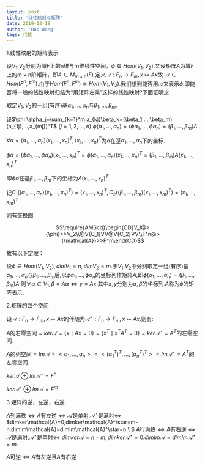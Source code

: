 ```yaml
---
layout: post
title: '线性映射与矩阵'
date: 2019-12-19
author: 'Hao Wong'
tags: 代数
---
```


1.线性映射的矩阵表示

设$V_1$,$V_2$分别为域$F$上的n维与m维线性空间，$\phi\in Hom(V_1,V_2)$.又设矩阵$A$为域$F$上的$m\times n$阶矩阵，即$A\in M_{m\times n}(F)$.定义$\mathcal{A}:F_n\to F_m,x\mapsto Ax$故 $\mathcal{A}\in Hom(F^n,F^m)$.由于$Hom(F^n,F^m)\cong Hom(V_1,V_2)$.我们想到能否用$\mathcal{A}$来表示$\phi$.即能否将一般的线性映射归结为“用矩阵左乘”这样的线性映射?下面证明之.

取定$V_1,V_2$的一组(有序)基$\alpha_1,...,\alpha_n$与$\beta_1,...,\beta_m$.

设$\phi \alpha_j=\sum_{k=1}^m a_{kj}\beta_k=(\beta_1,...,\beta_m)(a_{1j},...,a_{mj})^T$ $(j=1,2,...,n)$ $\phi(\alpha_1,...,\alpha_n)=(\phi\alpha_1,...,\phi\alpha_n)=(\beta_1,...,\beta_m)A$.

$\forall\alpha=(\alpha_1,...,\alpha_n)(x_1,...,x_n)^T,(x_1,...,x_n)^T$为$\alpha$在基$\alpha_1,...,\alpha_n$下的坐标.

$\phi\alpha=(\phi\alpha_1,...,\phi\alpha_n)(x_1,...,x_n)^T=\phi(\alpha_1,...,\alpha_n)(x_1,...,x_n)^T=(\beta_1,...,\beta_m)A(x_1,...,x_n)^T$

即$\phi\alpha$在基$\beta_1,...,\beta_m$下的坐标为$A(x_1,...,x_n)^T$

记$C_1((\alpha_1,...,\alpha_n)(x_1,...,x_n)^T)=(x_1,...,x_n)^T,C_2((\beta_1,...,\beta_m)(x_1,...,x_m)^T)=(x_1,...,x_m)^T$

则有交换图:

$$\require{AMScd}\begin{CD}V_1@>{\phi}>>V_2\\@V{C_1}VV@V{C_2}VV\\F^n@>{\mathcal{A}}>>F^m\end{CD}$$

故有以下定理：

设$\phi\in Hom(V_1,V_2),dimV_1=n,dimV_2=m$.于$V_1.V_2$中分别取定一组(有序)基$\alpha_1,...,\alpha_n$与$\beta_1,...,\beta_m$后,以$\phi\alpha_1,...,\phi\alpha_n$的坐标列作矩阵$A$,即$\phi(\alpha_1,...,\alpha_n)=(\beta_1,...,\beta_m)A$.则$\forall\alpha\in V_1,\beta=A\alpha\Leftrightarrow y=Ax$.其中$x,y$分别为$\alpha,\beta$的坐标列.$A$称为$\phi$的矩阵表示.

2.矩阵的四个空间

设$\mathcal{A}:F_n\to F_m,x\mapsto Ax$的伴随为$\mathcal{A}^\star:F_n\to F_m,x\mapsto Ax$.则有:

$A$的右零空间$=ker\mathcal{A}=\{x\mid Ax=0\}=\{x^T\mid x^TA^T=0\}=ker\mathcal{A}^\star=A^T$的左零空间.

$A$的列空间$=Im\mathcal{A}=<\alpha_1,...,\alpha_n>=<(\alpha_1^T)^T,...,(\alpha_n^T)^T>=Im\mathcal{A}^\star=A^T$的左零空间.

$ker\mathcal{A}\oplus Im\mathcal{A}^\star=F^n$

$ker\mathcal{A}^\star\oplus Im\mathcal{A}=F^m$

3.矩阵的逆，左逆，右逆

$A$列满秩$\Leftrightarrow A$有左逆$\Leftrightarrow\mathcal{A}$是单射,$\mathcal{A}^\star$是满射$\Leftrightarrow$ $dimker\mathcal{A}=0,dimker\mathcal{A}^\star=m-n.dimIm\mathcal{A}=dimIm\mathcal{A}^\star=n.\\ $
$A$行满秩$\Leftrightarrow A$有右逆$\Leftrightarrow\mathcal{A}$是满射,$\mathcal{A}^\star$是单射$\Leftrightarrow$ $dimker\mathcal{A}=n-m,dimker\mathcal{A}^\star=0.dimIm\mathcal{A}=dimIm\mathcal{A}^\star=m.$

$A$可逆$\Leftrightarrow A$有左逆且$A$有右逆
